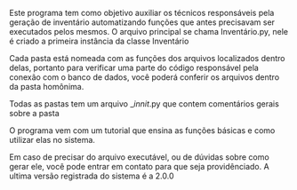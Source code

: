 Este programa tem como objetivo auxiliar os técnicos responsáveis pela geração de inventário automatizando funções que antes precisavam ser executados pelos mesmos.
O arquivo principal se chama Inventário.py, nele é criado a primeira instância da classe Inventário

Cada pasta está nomeada com as funções dos arquivos localizados dentro delas, portanto para verificar uma parte do código responsável pela conexão com o banco de dados, você poderá conferir os arquivos dentro da pasta homônima.

Todas as pastas tem um arquivo __innit_.py que contem comentários gerais sobre a pasta

O programa vem com um tutorial que ensina as funções básicas e como utilizar elas no sistema.

Em caso de precisar do arquivo executável, ou de dúvidas sobre como gerar ele, você pode entrar em contato para que seja providênciado. A ultima versão registrada do sistema é a 2.0.0
